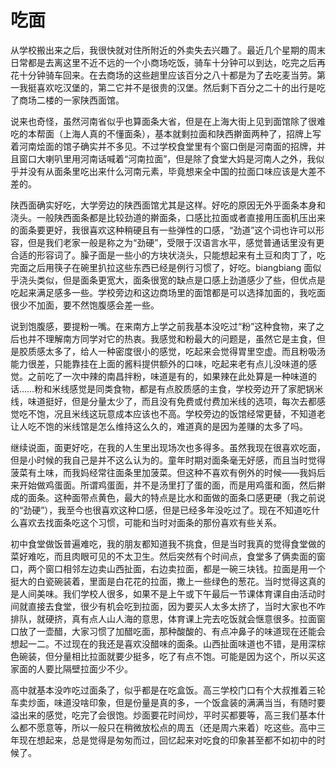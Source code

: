 # 吃面

从学校搬出来之后，我很快就对住所附近的外卖失去兴趣了。最近几个星期的周末日常都是去离这里不近不远的一个小商场吃饭，骑车十分钟可以到达，吃完之后再花十分钟骑车回来。在去商场的这些趟里应该百分之八十都是为了去吃麦当劳。第一我挺喜欢吃汉堡的，第二它并不是很贵的汉堡。然后剩下百分之二十的出行是吃了商场二楼的一家陕西面馆。

说来也奇怪，虽然河南省似乎也算面条大省，但是在上海大街上见到面馆除了很难吃的本帮面（上海人真的不懂面条），基本就剩拉面和陕西擀面两种了，招牌上写着河南烩面的馆子确实并不多见。不过学校食堂里有个窗口倒是河南面的招牌，并且窗口大喇叭里用河南话喊着“河南拉面”，但是除了食堂大妈是河南人之外，我似乎并没有从面条里吃出来什么河南元素，毕竟想来全中国的拉面口味应该是大差不差的。

陕西面确实好吃，大学旁边的陕西面馆尤其是这样。好吃的原因无外乎面条本身和浇头。一般陕西面条都是比较劲道的擀面条，口感比拉面或者直接用压面机压出来的面条要更好，我很喜欢这种稍硬且有一些弹性的口感，“劲道”这个词也许可以形容，但是我们老家一般是称之为“劲硬”，受限于汉语言水平，感觉普通话里没有更合适的形容词了。臊子面是一些小的方块状浇头，只能想起来有土豆和肉丁了，吃完面之后用筷子在碗里扒拉这些东西已经是例行习惯了，好吃。biangbiang 面似乎浇头类似，但是面条更宽大，面条很宽的缺点是口感上劲道感少了些，但优点是吃起来满足感多一些。学校旁边和这边商场里的面馆都是可以选择加面的，我吃面很少不加面，要不然饱腹感会差一些。

说到饱腹感，要提粉一嘴。在来南方上学之前我基本没吃过“粉”这种食物，来了之后也并不理解南方同学对它的热衷。我感觉和粉最大的问题是，虽然它是主食，但是胶质感太多了，给人一种密度很小的感觉，吃起来会觉得胃里空虚。而且粉吸汤能力很差，只能靠挂在上面的酱料提供额外的口味，吃起来老有点儿没味道的感觉。之前吃了一次中辣的南昌拌粉，味道是有的，如果辣在此处算是一种味道的话……粉和米线感觉是同类食物，都是有点胶质感的主食，学校旁边开了家肥锅米线，味道挺好，但是分量太少了，而且没有免费或付费加米线的选项，每次去都感觉吃不饱，况且米线这玩意成本应该也不高。学校旁边的饭馆经常更替，不知道老让人吃不饱的米线馆是怎么维持这么久的，难道真的是因为差赚的太多了吗。

继续说面，面更好吃，在我的人生里出现场次也多得多。虽然我现在很喜欢吃面，但是小时候的我自己是并不这么认为的。童年时期对面条毫无好感，而且当时觉得菠菜有土味，而我妈经常往面条里加菠菜。但这种不喜欢有例外的时候——我妈后来开始做鸡蛋面。所谓鸡蛋面，并不是汤里打了蛋的面，而是用鸡蛋和面，然后擀成的面条。这种面带点黄色，最大的特点是比水和面做的面条口感更硬（我之前说的“劲硬”），我至今也很喜欢这种口感，但是已经多年没吃过了。现在不知道吃什么喜欢去找面条吃这个习惯，可能和当时对面条的那份喜欢有些关系。

初中食堂做饭普遍难吃，我的朋友都知道我不挑食，但是当时我真的觉得食堂做的菜好难吃，而且肉眼可见的不太卫生。然后突然有个时间点，食堂多了俩卖面的窗口，两个窗口相邻左边卖山西扯面，右边卖拉面，都是一碗三块钱。拉面是用一个挺大的白瓷碗装着，里面是白花花的拉面，撒上一些绿色的葱花。当时觉得这真的是人间美味。我们学校人很多，如果不是上午或下午最后一节课体育课自由活动时间就直接去食堂，很少有机会吃到拉面，因为要买人太多太挤了，当时大家也不咋排队，就硬挤，真有点人山人海的意思，体育课上完去吃饭就会惬意很多。拉面窗口放了一壶醋，大家习惯了加醋吃面，那种酸酸的、有点冲鼻子的味道现在还能会想起一二。不过现在的我还是喜欢没醋味的面条。山西扯面味道也不错，是用深棕色碗装，但分量相比拉面就要少挺多，吃了有点不饱。可能是因为这个，所以买这家面的人要比隔壁拉面少不少。

高中就基本没咋吃过面条了，似乎都是在吃盒饭。高三学校门口有个大叔推着三轮车卖炒面，味道没啥印象，但是份量是真的多，一个饭盒装的满满当当，有随时要溢出来的感觉，吃完了会很饱。炒面要花时间炒，平时买都要等，高三我们基本什么都不愿意等，所以一般只在稍微放松点的周五（还是周六来着）吃这些。高中三年现在想起来，总是觉得是匆匆而过，回忆起来对吃食的印象甚至都不如初中的时候了。
